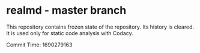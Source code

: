 # realmd - master branch

This repository contains frozen state of the repository.
Its history is cleared. It is used only for static code
analysis with Codacy.

Commit Time: 1690279163